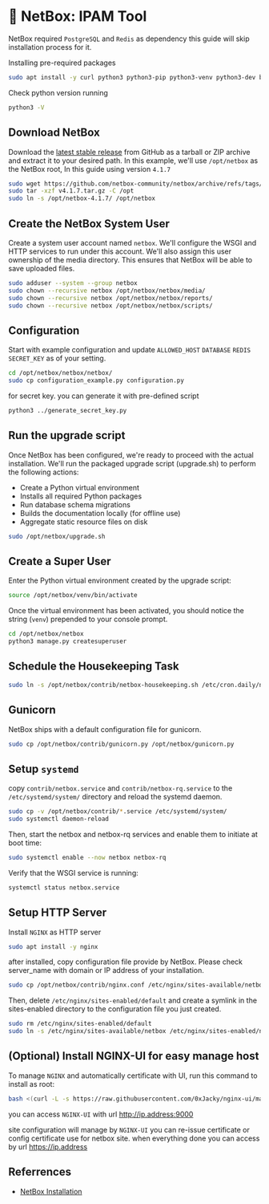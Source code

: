 # :book: NetBox: IPAM Tool

NetBox required `PostgreSQL` and `Redis` as dependency this guide will skip installation process for it.

Installing pre-required packages

```sh
sudo apt install -y curl python3 python3-pip python3-venv python3-dev build-essential libxml2-dev libxslt1-dev libffi-dev libpq-dev libssl-dev zlib1g-dev
```

Check python version running

```sh
python3 -V
```

## Download NetBox

Download the [latest stable release](https://github.com/netbox-community/netbox/releases) from GitHub as a tarball or ZIP archive and extract it to your desired path. In this example, we'll use `/opt/netbox` as the NetBox root, In this guide using version `4.1.7`

```sh
sudo wget https://github.com/netbox-community/netbox/archive/refs/tags/v4.1.7.tar.gz
sudo tar -xzf v4.1.7.tar.gz -C /opt
sudo ln -s /opt/netbox-4.1.7/ /opt/netbox
```

## Create the NetBox System User

Create a system user account named `netbox`. We'll configure the WSGI and HTTP services to run under this account. We'll also assign this user ownership of the media directory. This ensures that NetBox will be able to save uploaded files.

```sh
sudo adduser --system --group netbox
sudo chown --recursive netbox /opt/netbox/netbox/media/
sudo chown --recursive netbox /opt/netbox/netbox/reports/
sudo chown --recursive netbox /opt/netbox/netbox/scripts/
```

## Configuration

Start with example configuration and update `ALLOWED_HOST` `DATABASE` `REDIS` `SECRET_KEY` as of your setting.

```sh
cd /opt/netbox/netbox/netbox/
sudo cp configuration_example.py configuration.py
```

for secret key. you can generate it with pre-defined script

```sh
python3 ../generate_secret_key.py
```

## Run the upgrade script

Once NetBox has been configured, we're ready to proceed with the actual installation. We'll run the packaged upgrade script (upgrade.sh) to perform the following actions:

- Create a Python virtual environment
- Installs all required Python packages
- Run database schema migrations
- Builds the documentation locally (for offline use)
- Aggregate static resource files on disk

```sh
sudo /opt/netbox/upgrade.sh
```

## Create a Super User

Enter the Python virtual environment created by the upgrade script:

```sh
source /opt/netbox/venv/bin/activate
```

Once the virtual environment has been activated, you should notice the string (`venv`) prepended to your console prompt.

```sh
cd /opt/netbox/netbox
python3 manage.py createsuperuser
```

## Schedule the Housekeeping Task

```sh
sudo ln -s /opt/netbox/contrib/netbox-housekeeping.sh /etc/cron.daily/netbox-housekeeping
```

## Gunicorn

NetBox ships with a default configuration file for gunicorn.

```sh
sudo cp /opt/netbox/contrib/gunicorn.py /opt/netbox/gunicorn.py
```

## Setup `systemd`

copy `contrib/netbox.service` and `contrib/netbox-rq.service` to the `/etc/systemd/system/` directory and reload the systemd daemon.

```sh
sudo cp -v /opt/netbox/contrib/*.service /etc/systemd/system/
sudo systemctl daemon-reload
```

Then, start the netbox and netbox-rq services and enable them to initiate at boot time:

```sh
sudo systemctl enable --now netbox netbox-rq
```

Verify that the WSGI service is running:

```sh
systemctl status netbox.service
```

## Setup HTTP Server

Install `NGINX` as HTTP server

```sh
sudo apt install -y nginx
```

after installed, copy configuration file provide by NetBox. Please check server_name with domain or IP address of your installation.

```sh
sudo cp /opt/netbox/contrib/nginx.conf /etc/nginx/sites-available/netbox
```

Then, delete `/etc/nginx/sites-enabled/default` and create a symlink in the sites-enabled directory to the configuration file you just created.

```sh
sudo rm /etc/nginx/sites-enabled/default
sudo ln -s /etc/nginx/sites-available/netbox /etc/nginx/sites-enabled/netbox
```

## (Optional) Install NGINX-UI for easy manage host

To manage `NGINX` and automatically certificate with UI, run this command to install as root:

```sh
bash <(curl -L -s https://raw.githubusercontent.com/0xJacky/nginx-ui/master/install.sh) install
```

you can access `NGINX-UI` with url http://ip.address:9000

site configuration will manage by `NGINX-UI` you can re-issue certificate or config certificate use for netbox site. when everything done you can access by url https://ip.address

## Referrences

- [NetBox Installation](https://netboxlabs.com/docs/netbox/en/stable/installation/)
